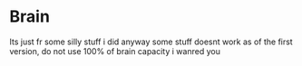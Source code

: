 # Brain
Its just fr some silly stuff i did
anyway some stuff doesnt work as of the first version, do not use 100% of brain
capacity i wanred you
